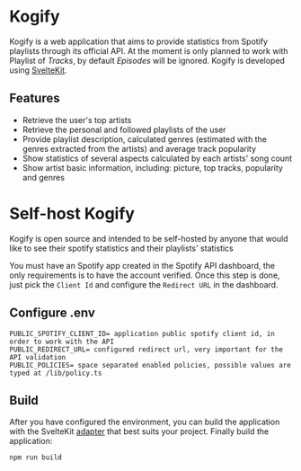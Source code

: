 # Kogify

Kogify is a web application that aims to provide statistics from Spotify playlists through its official API. At the moment is only planned to work with Playlist of *Tracks*, by default *Episodes* will be ignored. Kogify is developed using [SvelteKit](https://kit.svelte.dev/).

## Features

- Retrieve the user's top artists
- Retrieve the personal and followed playlists of the user
- Provide playlist description, calculated genres (estimated with the genres extracted from the artists) and average track popularity
- Show statistics of several aspects calculated by each artists' song count
- Show artist basic information, including: picture, top tracks, popularity and genres

# Self-host Kogify

Kogify is open source and intended to be self-hosted by anyone that would like to see their spotify statistics and their playlists' statistics

You must have an Spotify app created in the Spotify API dashboard, the only requirements is to have the account verified. Once this step is done, just pick the `Client Id` and configure the `Redirect URL` in the dashboard.

## Configure .env

```
PUBLIC_SPOTIFY_CLIENT_ID= application public spotify client id, in order to work with the API
PUBLIC_REDIRECT_URL= configured redirect url, very important for the API validation
PUBLIC_POLICIES= space separated enabled policies, possible values are typed at /lib/policy.ts
```

## Build

After you have configured the environment, you can build the application with the SvelteKit [adapter](https://kit.svelte.dev/docs/adapters) that best suits your project. Finally build the application:

```sh
npm run build
```